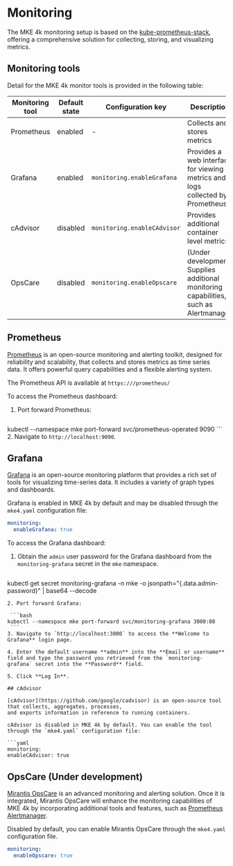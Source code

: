 # Monitoring

The MKE 4k monitoring setup is based on the [kube-prometheus-stack](https://github.com/prometheus-community/helm-charts/tree/main/charts/kube-prometheus-stack),
offering a comprehensive solution for collecting, storing, and visualizing metrics.

## Monitoring tools

Detail for the MKE 4k monitor tools is provided in the following table:

| Monitoring tool | Default state | Configuration key           | Description                                                                           |
|-----------------|---------------|-----------------------------|---------------------------------------------------------------------------------------|
| Prometheus      | enabled       | -                           | Collects and stores metrics                                                           |
| Grafana         | enabled       | `monitoring.enableGrafana`  | Provides a web interface for viewing metrics and logs collected by Prometheus         |
| cAdvisor        | disabled      | `monitoring.enableCAdvisor` | Provides additional container level metrics                                           |
| OpsCare         | disabled      | `monitoring.enableOpscare`  | (Under development) Supplies additional monitoring capabilities, such as Alertmanager |

## Prometheus

[Prometheus](https://prometheus.io/) is an open-source monitoring and alerting
toolkit, designed for reliability and scalability, that collects and stores metrics
as time series data. It offers powerful query capabilities and a flexible alerting system.

The Prometheus API is available at `https:///prometheus/`

To access the Prometheus dashboard:

1. Port forward Prometheus:

    ```bash
kubectl --namespace mke port-forward svc/prometheus-operated 9090
    ```
2. Navigate to `http://localhost:9090`.

## Grafana

[Grafana](https://grafana.com/) is an open-source monitoring platform that provides a rich set of tools for visualizing time-series data. It
includes a variety of graph types and dashboards.

Grafana is enabled in MKE 4k by default and may be disabled through the `mke4.yaml` configuration file:

```yaml
monitoring:
  enableGrafana: true
```
To access the Grafana dashboard:

1. Obtain the `admin` user password for the Grafana dashboard from the `monitoring-grafana` secret in the `mke` namespace.

   ```bash
kubectl get secret monitoring-grafana -n mke -o jsonpath="{.data.admin-password}" | base64 --decode
   ```
2. Port forward Grafana:

    ```bash
kubectl --namespace mke port-forward svc/monitoring-grafana 3000:80
    ```
3. Navigate to `http://localhost:3000` to access the **Welcome to Grafana** login page.

4. Enter the default username **admin** into the **Email or username** field and type the password you retrieved from the `monitoring-grafana` secret into the **Password** field.

5. Click **Log In**.
   
## cAdvisor

[cAdvisor](https://github.com/google/cadvisor) is an open-source tool that collects, aggregates, processes, 
and exports information in reference to running containers.

cAdvisor is disabled in MKE 4k by default. You can enable the tool through the `mke4.yaml` configuration file:

```yaml
monitoring:
  enableCAdvisor: true
```
## OpsCare (Under development)

[Mirantis OpsCare](https://www.mirantis.com/resources/opscare-datasheet/) is
an advanced monitoring and alerting solution. Once it is integrated, Mirantis OpsCare will enhance the monitoring
capabilities of MKE 4k by incorporating additional tools and features, such as
[Prometheus Alertmanager](https://prometheus.io/docs/alerting/latest/alertmanager/).

Disabled by default, you can enable Mirantis OpsCare through the `mke4.yaml` configuration file.

```yaml
monitoring:
  enableOpscare: true
```